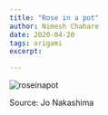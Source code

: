 ```yaml
---
title: "Rose in a pot"
author: Nimesh Chahare
date: 2020-04-20
tags: origami
excerpt: 

---
```


![roseinapot](https://user-images.githubusercontent.com/51962204/183978599-c3b7203f-0c02-48e5-9120-71cdf4e35241.jpg)

Source: Jo Nakashima
